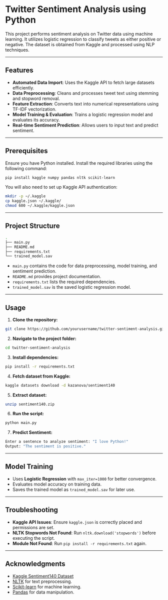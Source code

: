 # Twitter Sentiment Analysis using Python

This project performs sentiment analysis on Twitter data using machine learning. It utilizes logistic regression to classify tweets as either positive or negative. The dataset is obtained from Kaggle and processed using NLP techniques.

---

## Features

- **Automated Data Import**: Uses the Kaggle API to fetch large datasets efficiently.
- **Data Preprocessing**: Cleans and processes tweet text using stemming and stopword removal.
- **Feature Extraction**: Converts text into numerical representations using TF-IDF vectorization.
- **Model Training & Evaluation**: Trains a logistic regression model and evaluates its accuracy.
- **Real-time Sentiment Prediction**: Allows users to input text and predict sentiment.

---

## Prerequisites

Ensure you have Python installed. Install the required libraries using the following command:

```bash
pip install kaggle numpy pandas nltk scikit-learn
```

You will also need to set up Kaggle API authentication:

```bash
mkdir -p ~/.kaggle
cp kaggle.json ~/.kaggle/
chmod 600 ~/.kaggle/kaggle.json
```

---

## Project Structure

```bash
.
├── main.py
├── README.md
├── requirements.txt
└── trained_model.sav
```

- `main.py` contains the code for data preprocessing, model training, and sentiment prediction.
- `README.md` provides project documentation.
- `requirements.txt` lists the required dependencies.
- `trained_model.sav` is the saved logistic regression model.

---

## Usage

1. **Clone the repository:**
```bash
git clone https://github.com/yourusername/twitter-sentiment-analysis.git
```

2. **Navigate to the project folder:**
```bash
cd twitter-sentiment-analysis
```

3. **Install dependencies:**
```bash
pip install -r requirements.txt
```

4. **Fetch dataset from Kaggle:**
```bash
kaggle datasets download -d kazanova/sentiment140
```

5. **Extract dataset:**
```bash
unzip sentiment140.zip
```

6. **Run the script:**
```bash
python main.py
```

7. **Predict Sentiment:**
```bash
Enter a sentence to analyze sentiment: "I love Python!"
Output: "The sentiment is positive."
```

---

## Model Training

- Uses **Logistic Regression** with `max_iter=1000` for better convergence.
- Evaluates model accuracy on training data.
- Saves the trained model as `trained_model.sav` for later use.

---

## Troubleshooting

- **Kaggle API Issues**: Ensure `kaggle.json` is correctly placed and permissions are set.
- **NLTK Stopwords Not Found**: Run `nltk.download('stopwords')` before executing the script.
- **Module Not Found**: Run `pip install -r requirements.txt` again.

---


## Acknowledgments

- [Kaggle Sentiment140 Dataset](https://www.kaggle.com/datasets/kazanova/sentiment140)
- [NLTK](https://www.nltk.org/) for text preprocessing.
- [Scikit-learn](https://scikit-learn.org/) for machine learning.
- [Pandas](https://pandas.pydata.org/) for data manipulation.

